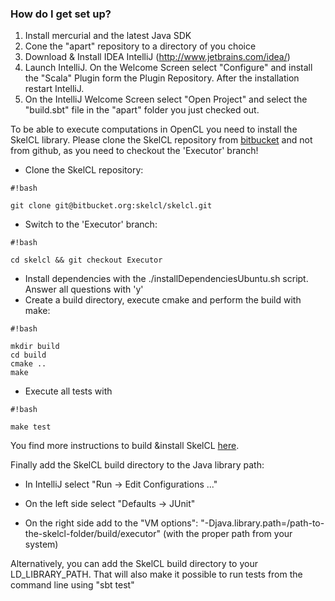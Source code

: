 ### How do I get set up? ###

1. Install mercurial and the latest Java SDK
2. Cone the "apart" repository to a directory of you choice
2. Download & Install IDEA IntelliJ (http://www.jetbrains.com/idea/)
3. Launch IntelliJ. On the Welcome Screen select "Configure" and install the "Scala" Plugin form the Plugin Repository. After the installation restart IntelliJ.
4. On the IntelliJ Welcome Screen select "Open Project" and select the "build.sbt" file in the "apart" folder you just checked out.

To be able to execute computations in OpenCL you need to install the SkelCL library.
Please clone the SkelCL repository from [bitbucket](https://bitbucket.org/skelcl/skelcl) and not from github, as you need to checkout the 'Executor' branch!

*  Clone the SkelCL repository: 
```
#!bash

git clone git@bitbucket.org:skelcl/skelcl.git
```
* Switch to the 'Executor' branch: 
```
#!bash

cd skelcl && git checkout Executor
```
* Install dependencies with the ./installDependenciesUbuntu.sh script. Answer all questions with 'y'
* Create a build directory, execute cmake and perform the build with make:
```
#!bash

mkdir build
cd build
cmake ..
make
```
* Execute all tests with 
```
#!bash

make test
```

You find more instructions to build &install SkelCL [here](https://github.com/skelcl/skelcl/wiki).

Finally add the SkelCL build directory to the Java library path:

* In IntelliJ select "Run -> Edit Configurations ..."

* On the left side select "Defaults -> JUnit"

* On the right side add to the "VM options": "-Djava.library.path=/path-to-the-skelcl-folder/build/executor" (with the proper path from your system)

Alternatively, you can add the SkelCL build directory to your LD_LIBRARY_PATH. That will also make it possible to run tests from the command line using "sbt test"